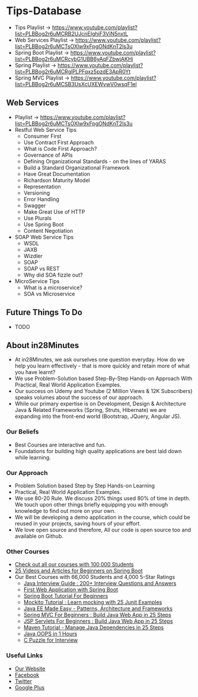 # Tips-Database

- Tips Playlist -> https://www.youtube.com/playlist?list=PLBBog2r6uMCRB2UJcnEIghiF3ViN5nxtL
- Web Services Playlist -> https://www.youtube.com/playlist?list=PLBBog2r6uMCTsOXlw9xFpgONdKnT2ls3u
- Spring Boot Playlist -> https://www.youtube.com/playlist?list=PLBBog2r6uMCRcybG1UBB6yAqFZbwjAKHi
- Spring Playlist -> https://www.youtube.com/playlist?list=PLBBog2r6uMCRglPLPFqxz5pzdE3ApR0Yt
- Spring MVC Playlist -> https://www.youtube.com/playlist?list=PLBBog2r6uMCSB3UsXcUXEWvwV0wsqF1el

## Web Services

- Playlist -> https://www.youtube.com/playlist?list=PLBBog2r6uMCTsOXlw9xFpgONdKnT2ls3u
- Restful Web Service Tips
	- Consumer First
	- Use Contract First Approach
	- What is Code First Approach?
	- Governance of APIs
	- Defining Organizational Standards - on the lines of YARAS
	- Build a Standard Organizational Framework
	- Have Great Documentation
	- Richardson Maturity Model
	- Representation
	- Versioning
	- Error Handling
	- Swagger
	- Make Great Use of HTTP
	- Use Plurals
	- Use Spring Boot
	- Content Negotiation
- SOAP Web Service Tips
	- WSDL
	- JAXB
	- Wizdler
	- SOAP
	- SOAP vs REST
	- Why did SOA fizzle out?
- MicroService Tips
	- What is a microservice?
	- SOA vs Microservice
	
## Future Things To Do
- TODO

## About in28Minutes
- At in28Minutes, we ask ourselves one question everyday. How do we help you learn effectively - that is more quickly and retain more of what you have learnt?
- We use Problem-Solution based Step-By-Step Hands-on Approach With Practical, Real World Application Examples. 
- Our success on Udemy and Youtube (2 Million Views & 12K Subscribers) speaks volumes about the success of our approach.
- While our primary expertise is on Development, Design & Architecture Java & Related Frameworks (Spring, Struts, Hibernate) we are expanding into the front-end world (Bootstrap, JQuery, Angular JS). 

### Our Beliefs
- Best Courses are interactive and fun.
- Foundations for building high quality applications are best laid down while learning.

### Our Approach
- Problem Solution based Step by Step Hands-on Learning
- Practical, Real World Application Examples.
- We use 80-20 Rule. We discuss 20% things used 80% of time in depth. We touch upon other things briefly equipping you with enough knowledge to find out more on your own. 
- We will be developing a demo application in the course, which could be reused in your projects, saving hours of your effort.
- We love open source and therefore, All our code is open source too and available on Github.

### Other Courses

- [Check out all our courses with 100,000 Students](https://courses.in28minutes.com/courses)
- [25 Videos and Articles for Beginners on Spring Boot](http://www.springboottutorial.com/spring-boot-tutorials-for-beginners)
- Our Best Courses with 66,000 Students and 4,000 5-Star Ratings
  * [Java Interview Guide : 200+ Interview Questions and Answers](https://www.udemy.com/java-interview-questions-and-answers/?couponCode=JAVA_INTER_GIT)
  * [First Web Application with Spring Boot](https://www.udemy.com/spring-boot-first-web-application/?couponCode=SPRING-BOOT-1-GIT)
  * [Spring Boot Tutorial For Beginners](https://www.udemy.com/spring-boot-tutorial-for-beginners/?couponCode=SPRING-BOOT-GIT)
  * [Mockito Tutorial : Learn mocking with 25 Junit Examples](https://www.udemy.com/mockito-tutorial-with-junit-examples/?couponCode=MOCKITO_GIT)
  * [Java EE Made Easy - Patterns, Architecture and Frameworks](https://www.udemy.com/java-ee-design-patterns-architecture-and-frameworks/?couponCode=EEPATTERNS-GIT)
  * [Spring MVC For Beginners : Build Java Web App in 25 Steps](https://www.udemy.com/spring-mvc-tutorial-for-beginners-step-by-step/?couponCode=SPRINGMVC-GIT)
  * [JSP Servlets For Beginners : Build Java Web App in 25 Steps](https://www.udemy.com/learn-java-servlets-and-jsp-web-application-in-25-steps/?couponCode=JSPSRVLT-GIT)
  * [Maven Tutorial - Manage Java Dependencies in 25 Steps](https://www.udemy.com/learn-maven-java-dependency-management-in-20-steps/?couponCode=MAVEN_GIT)
  * [Java OOPS in 1 Hours](https://www.udemy.com/learn-object-oriented-programming-in-java/?couponCode=OOPS-GIT)
  * [C Puzzle for Interview](https://www.udemy.com/c-puzzles-for-beginners/?couponCode=CPUZZLES-GIT)
  
### Useful Links
- [Our Website](http://www.in28minutes.com)
- [Facebook](http://facebook.com/in28minutes)
- [Twitter](http://twitter.com/in28minutes)
- [Google Plus](https://plus.google.com/u/3/110861829188024231119)
